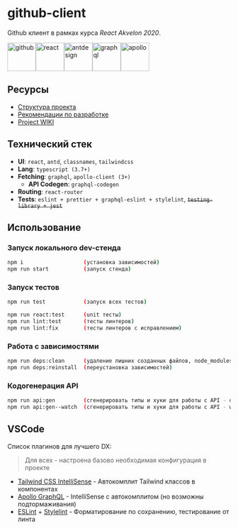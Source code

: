 # github-client
Github клиент в рамках курса *React Akvelon 2020*.

<div style="display: flex;">
<img title="github" alt="github" width="64" src="https://image.flaticon.com/icons/png/512/25/25231.png"/>
<img title="react" alt="react" width="64" src="https://cdn.auth0.com/blog/react-js/react.png"/>
<img title="antdesign" alt="antdesign" width="64" src="https://gw.alipayobjects.com/zos/rmsportal/KDpgvguMpGfqaHPjicRK.svg"/>
<img title="graphql" alt="graphql" width="64" src="https://upload.wikimedia.org/wikipedia/commons/thumb/1/17/GraphQL_Logo.svg/1200px-GraphQL_Logo.svg.png"/>
<img title="apollo" alt="apollo" width="64" src="https://miro.medium.com/max/300/0*xdVGlEH7f9cRVaR-"/>
</div>

## Ресурсы

- [Структура проекта](STRUCTURE.md)
- [Рекомендации по разработке](RECOMMENDATIONS.md)
- [Project WIKI](https://github.com/martis-git/github-client/wiki)

## Технический стек
- **UI**: `react`, `antd`, `classnames`, `tailwindcss`
- **Lang**: `typescript (3.7+)`
- **Fetching**: `graphql`, `apollo-client (3+)`
   - **API Codegen**: `graphql-codegen`
- **Routing**: `react-router`
- **Tests**: `eslint + prettier + graphql-eslint + stylelint`, ~~`testing-library + jest`~~

## Использование

### Запуск локального dev-стенда
```bash
npm i                   (установка зависимостей)
npm run start           (запуск стенда)
```

### Запуск тестов
```bash
npm run test            (запуск всех тестов)
```

```bash
npm run react:test      (unit тесты)
npm run lint:test       (тесты линтеров)
npm run lint:fix        (тесты линтеров с исправлением)
```

### Работа с зависимостями
```bash
npm run deps:clean      (удаление лишних созданных файлов, node_modules)
npm run deps:reinstall  (переустановка зависимостей)
```

### Кодогенерация API
```bash
npm run api:gen         (сгенерировать типы и хуки для работы с API - одноразово)
npm run api:gen--watch  (сгенерировать типы и хуки для работы с API - watch-mode)
```

## VSCode

Список плагинов для лучшего DX:
> Для всех - настроена базово необходимая конфигурация в проекте

- [Tailwind CSS IntelliSense](https://marketplace.visualstudio.com/items?itemName=bradlc.vscode-tailwindcss) - Автокомплит Tailwind классов в компонентах
- [Apollo GraphQL](https://marketplace.visualstudio.com/items?itemName=apollographql.vscode-apollo) - IntelliSense с автокомплитом (но возможны подтормаживания)
- [ESLint](https://marketplace.visualstudio.com/items?itemName=dbaeumer.vscode-eslint) + [Stylelint](https://marketplace.visualstudio.com/items?itemName=stylelint.vscode-stylelint) - Форматирование по сохранению, тестирование от линта
